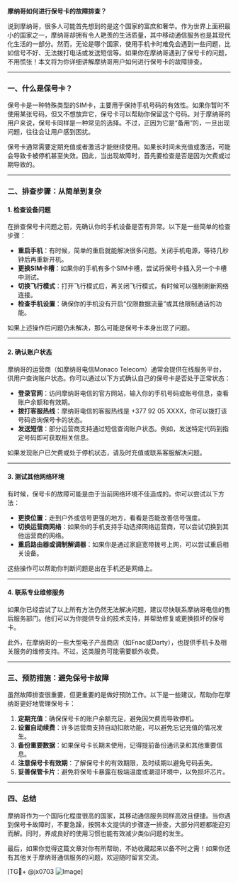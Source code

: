 **摩纳哥如何进行保号卡的故障排查？**

说到摩纳哥，很多人可能首先想到的是这个国家的富庶和奢华。作为世界上面积最小的国家之一，摩纳哥却拥有令人艳羡的生活质量，其中移动通信服务也是其现代化生活的一部分。然而，无论是哪个国家，使用手机卡时难免会遇到一些问题，比如信号不好、无法拨打电话或发送短信等。如果你在摩纳哥遇到了保号卡的问题，不用慌张！本文将为你详细讲解摩纳哥用户如何进行保号卡的故障排查。

---

### **一、什么是保号卡？**
保号卡是一种特殊类型的SIM卡，主要用于保持手机号码的有效性。如果你暂时不使用某张号码，但又不想放弃它，保号卡可以帮助你保留这个号码。对于摩纳哥的用户来说，保号卡同样是一种常见的选择。不过，正因为它是“备用”的，一旦出现问题，往往会让用户感到困扰。

保号卡通常需要定期充值或者激活才能继续使用。如果长时间未充值或激活，可能会导致卡被停机甚至失效。因此，当出现故障时，首先要检查是否是因为欠费或过期导致的。

---

### **二、排查步骤：从简单到复杂**

#### **1. 检查设备问题**
在排查保号卡问题之前，先确认你的手机设备是否有异常。以下是一些简单的检查步骤：

- **重启手机**：有时候，简单的重启就能解决很多问题。关闭手机电源，等待几秒钟后再重新开机。
- **更换SIM卡槽**：如果你的手机有多个SIM卡槽，尝试将保号卡插入另一个卡槽中测试。
- **切换飞行模式**：打开飞行模式后，再关闭飞行模式，有时候可以强制刷新网络连接。
- **检查手机设置**：确保你的手机没有开启“仅限数据流量”或其他限制通话的功能。

如果上述操作后问题仍未解决，那么可能是保号卡本身出现了问题。

---

#### **2. 确认账户状态**
摩纳哥的运营商（如摩纳哥电信Monaco Telecom）通常会提供在线服务平台，供用户查询账户状态。你可以通过以下方式确认自己的保号卡是否处于正常状态：

- **登录官网**：访问摩纳哥电信的官方网站，输入你的手机号码或账号信息，查看账户余额和有效期。
- **拨打客服热线**：摩纳哥电信的客服热线是 +377 92 05 XXXX，你可以拨打该号码咨询保号卡的状态。
- **发送短信**：部分运营商支持通过短信查询账户状态。例如，发送特定代码到指定号码即可获取相关信息。

如果发现账户已欠费或处于停机状态，请及时充值或联系客服解决问题。

---

#### **3. 测试其他网络环境**
有时候，保号卡的故障可能是由于当前网络环境不佳造成的。你可以尝试以下方法：

- **更换位置**：走到户外或信号更强的地方，看看是否能改善信号强度。
- **切换运营商网络**：如果你的手机支持手动选择网络运营商，可以尝试切换到其他运营商的网络。
- **重启路由器或调制解调器**：如果你是通过家庭宽带拨号上网，可以尝试重启相关设备。

这些操作可以帮助你判断问题是出在手机还是网络上。

---

#### **4. 联系专业维修服务**
如果你已经尝试了以上所有方法仍然无法解决问题，建议尽快联系摩纳哥电信的售后服务部门。他们可以为你提供专业的技术支持，并帮助修复或更换损坏的保号卡。

此外，在摩纳哥的一些大型电子产品商店（如Fnac或Darty），也提供手机卡及相关服务的维修支持。不过，这类服务可能需要额外收费。

---

### **三、预防措施：避免保号卡故障**

虽然故障排查很重要，但更重要的是做好预防工作。以下是一些建议，帮助你在摩纳哥更好地管理保号卡：

1. **定期充值**：确保保号卡的账户余额充足，避免因欠费而导致停机。
2. **设置自动续费**：许多运营商支持自动扣款功能，可以避免忘记充值的情况发生。
3. **备份重要数据**：如果保号卡长期未使用，记得提前备份通讯录和其他重要信息。
4. **注意保号卡有效期**：了解保号卡的有效期限，及时续期以避免号码丢失。
5. **妥善保管卡片**：避免将保号卡暴露在极端温度或潮湿环境中，以免损坏芯片。

---

### **四、总结**
摩纳哥作为一个国际化程度很高的国家，其移动通信服务同样高效且便捷。当你遇到保号卡故障时，不要急躁，按照本文提供的步骤逐一排查，大部分问题都能迎刃而解。同时，养成良好的使用习惯也能有效减少类似问题的发生。

最后，如果你觉得这篇文章对你有所帮助，不妨收藏起来以备不时之需！如果你还有其他关于摩纳哥通信服务的问题，欢迎随时留言交流。

[TG💪+ @jx0703 ![Image](https://github.com/user-attachments/assets/dbca1d08-cadb-493c-b0ec-ad6f7a83f270)]